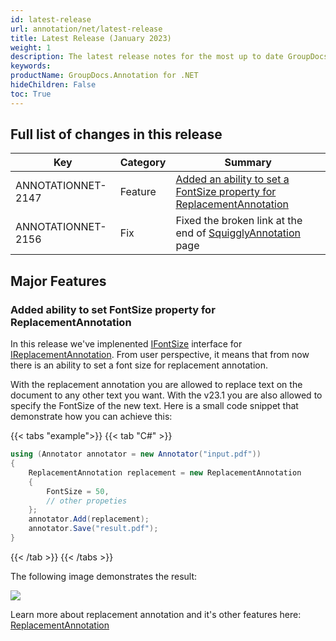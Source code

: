 ```yaml
---
id: latest-release
url: annotation/net/latest-release
title: Latest Release (January 2023)
weight: 1
description: The latest release notes for the most up to date GroupDocs.Annotation version
keywords: 
productName: GroupDocs.Annotation for .NET
hideChildren: False
toc: True
---
```


## Full list of changes in this release

| Key | Category | Summary |
| --- | --- | --- |
| ANNOTATIONNET-2147 | Feature | [Added an ability to set a FontSize property for ReplacementAnnotation](#added-ability-to-set-fontsize-property-for-replacementannotation) |
| ANNOTATIONNET-2156 | Fix  | Fixed the broken link at the end of [SquigglyAnnotation](https://reference.groupdocs.com/annotation/net/groupdocs.annotation.models.annotationmodels/squigglyannotation/) page |


## Major Features

### Added ability to set FontSize property for ReplacementAnnotation
In this release we've implenented [IFontSize](https://reference.groupdocs.com/annotation/net/groupdocs.annotation.models.annotationmodels.interfaces.properties/ifontsize/) interface for [IReplacementAnnotation](https://reference.groupdocs.com/annotation/net/groupdocs.annotation.models.annotationmodels.interfaces.annotations/ireplacementannotation/). From user perspective, it means that from now there is an ability to set a font size for replacement annotation.

With the replacement annotation you are allowed to replace text on the document to any other text you want. With the v23.1 you are also allowed to specify the FontSize of the new text. Here is a small code snippet that demonstrate how you can achieve this:

{{< tabs "example">}}
{{< tab "C#" >}}
```cs
using (Annotator annotator = new Annotator("input.pdf"))
{
    ReplacementAnnotation replacement = new ReplacementAnnotation
    {
	    FontSize = 50,
	    // other propeties
    };
    annotator.Add(replacement);
    annotator.Save("result.pdf");
}
```
{{< /tab >}}
{{< /tabs >}}

The following image demonstrates the result:

![](/annotation/net/images/groupdocs-annotation-for-net-23-1-release-notes-font-size-difference.png)

Learn more about replacement annotation and it's other features here: [ReplacementAnnotation](https://docs.groupdocs.com/annotation/net/add-replacement-annotation/)